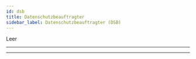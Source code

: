 ```yaml
---
id: dsb
title: Datenschutzbeauftragter
sidebar_label: Datenschutzbeauftragter (DSB)
---
```


Leer 


___
___
